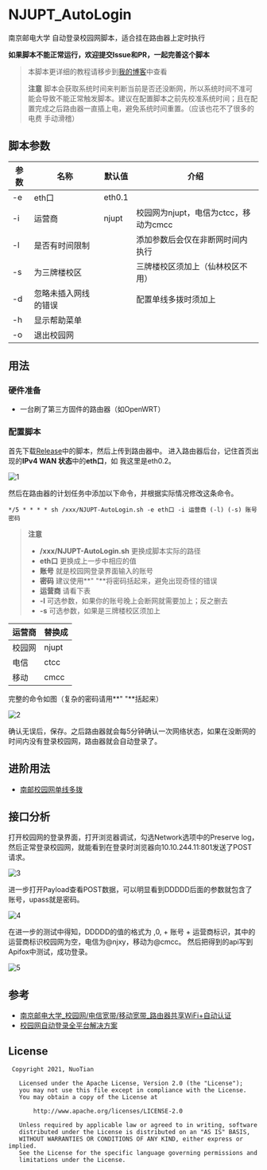 # NJUPT_AutoLogin
南京邮电大学 自动登录校园网脚本，适合挂在路由器上定时执行

**如果脚本不能正常运行，欢迎提交Issue和PR，一起完善这个脚本**

>  本脚本更详细的教程请移步到[我的博客](https://nuotian.furry.pro/blog/archives/204#header-id-4)中查看
>
>  **注意** 脚本会获取系统时间来判断当前是否还没断网，所以系统时间不准可能会导致不能正常触发脚本。建议在配置脚本之前先校准系统时间；且在配置完成之后路由器一直插上电，避免系统时间重置。（应该也花不了很多的电费 手动滑稽）

## 脚本参数

| 参数 | 名称                 | 默认值 | 介绍                                  |
| ---- | -------------------- | ------ | ------------------------------------- |
| -e   | eth口                | eth0.1 |                                       |
| -i   | 运营商               | njupt  | 校园网为njupt，电信为ctcc，移动为cmcc |
| -l   | 是否有时间限制       |        | 添加参数后会仅在非断网时间内执行      |
| -s   | 为三牌楼校区         |        | 三牌楼校区须加上（仙林校区不用）      |
| -d   | 忽略未插入网线的错误 |        | 配置单线多拨时须加上                  |
| -h   | 显示帮助菜单         |        |                                       |
| -o   | 退出校园网           |        |                                       |

## 用法

### 硬件准备

* 一台刷了第三方固件的路由器（如OpenWRT）

### 配置脚本

首先下载[Release](https://github.com/s235784/NJUPT_AutoLogin/releases)中的脚本，然后上传到路由器中。
进入路由器后台，记住首页出现的**IPv4 WAN 状态**中的**eth口**，如 我这里是eth0.2。

![1](https://raw.githubusercontent.com/s235784/NJUPT_AutoLogin/main/doc/1.png)

然后在路由器的计划任务中添加以下命令，并根据实际情况修改这条命令。

```
*/5 * * * * sh /xxx/NJUPT-AutoLogin.sh -e eth口 -i 运营商 (-l) (-s) 账号 密码
```

> **注意**
>
> * **/xxx/NJUPT-AutoLogin.sh** 更换成脚本实际的路径
> * **eth口** 更换成上一步中相应的值
> * **账号** 就是校园网登录界面输入的账号
> * **密码** 建议使用**&quot; &quot;**将密码括起来，避免出现奇怪的错误
> * **运营商** 请看下表
> * **-l** 可选参数，如果你的账号晚上会断网就需要加上；反之删去
> * **-s** 可选参数，如果是三牌楼校区须加上

| 运营商 | 替换成 |
| ------ | ------ |
| 校园网 | njupt  |
| 电信   | ctcc  |
| 移动   | cmcc  |

完整的命令如图（复杂的密码请用**&quot; &quot;**括起来）

![2](https://raw.githubusercontent.com/s235784/NJUPT_AutoLogin/main/doc/2.png)

确认无误后，保存。之后路由器就会每5分钟确认一次网络状态，如果在没断网的时间内没有登录校园网，路由器就会自动登录了。

## 进阶用法

- [南邮校园网单线多拨](https://nuotian.furry.pro/blog/archives/347)

## 接口分析

打开校园网的登录界面，打开浏览器调试，勾选Network选项中的Preserve log，然后正常登录校园网，就能看到在登录时浏览器向10.10.244.11:801发送了POST请求。

![3](https://raw.githubusercontent.com/s235784/NJUPT_AutoLogin/main/doc/3.png)

进一步打开Payload查看POST数据，可以明显看到DDDDD后面的参数就包含了账号，upass就是密码。

![4](https://raw.githubusercontent.com/s235784/NJUPT_AutoLogin/main/doc/4.png)

在进一步的测试中得知，DDDDD的值的格式为 ,0, + 账号 + 运营商标识，其中的运营商标识校园网为空，电信为@njxy，移动为@cmcc。
然后把得到的api写到Apifox中测试，成功登录。

![5](https://raw.githubusercontent.com/s235784/NJUPT_AutoLogin/main/doc/5.png)

## 参考

* [南京邮电大学_校园网/电信宽带/移动宽带_路由器共享WiFi+自动认证](https://github.com/kaijianyi/NJUPT_NET)
* [校园网自动登录全平台解决方案](https://zhuanlan.zhihu.com/p/364016452)

## License
``` license
 Copyright 2021, NuoTian       

   Licensed under the Apache License, Version 2.0 (the "License");
   you may not use this file except in compliance with the License.
   You may obtain a copy of the License at

       http://www.apache.org/licenses/LICENSE-2.0

   Unless required by applicable law or agreed to in writing, software
   distributed under the License is distributed on an "AS IS" BASIS,
   WITHOUT WARRANTIES OR CONDITIONS OF ANY KIND, either express or implied.
   See the License for the specific language governing permissions and
   limitations under the License.
```
